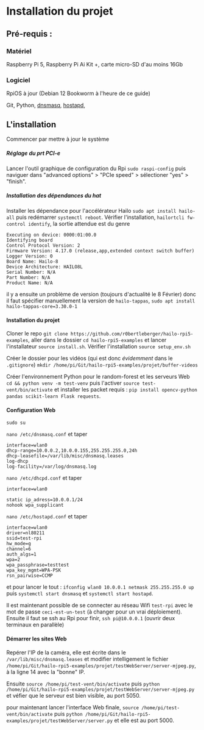 # Installation du projet

## Pré-requis : 

### Matériel

Raspberry Pi 5, Raspberry Pi Ai Kit +, carte micro-SD d'au moins 16Gb

### Logiciel

RpiOS à jour (Debian 12 Bookworm à l'heure de ce guide)

Git, Python, [dnsmasq](https://thekelleys.org.uk/dnsmasq/), [hostapd](https://w1.fi/cgit/hostap/),

## L'installation

Commencer par mettre à jour le système

##### Réglage du prt PCI-e

Lancer l'outil graphique de configuration du Rpi `sudo raspi-config` puis naviguer dans 
"advanced options" > "PCIe speed" > sélectioner "yes" > "finish".

##### Installation des dépendances du *hat*

Installer les dépendance pour l'accélérateur Hailo `sudo apt install hailo-all` puis redémarrer `systemctl reboot`.
Vérifier l'installation, `hailortcli fw-control identify`, la sortie attendue est du genre 
```
Executing on device: 0000:01:00.0
Identifying board
Control Protocol Version: 2
Firmware Version: 4.17.0 (release,app,extended context switch buffer)
Logger Version: 0
Board Name: Hailo-8
Device Architecture: HAILO8L
Serial Number: N/A
Part Number: N/A
Product Name: N/A
```

il y a ensuite un problème de version (toujours d'actualité le 8 Février) donc il faut spécifier manuellement la version de `hailo-tappas`, `sudo apt install hailo-tappas-core=3.30.0-1`

#### Installation du projet 

Cloner le repo `git clone https://github.com/r0bertleberger/hailo-rpi5-examples`, aller dans le dossier `cd hailo-rpi5-examples` et lancer l'installateur `source install.sh`. Vérifier l'installation `source setup_env.sh`

Créer le dossier pour les vidéos (qui est donc *évidemment* dans le `.gitignore`) `mkdir /home/pi/Git/hailo-rpi5-examples/projet/buffer-videos`

Créer l'environnement Python pour le random-forest et les serveurs Web ` cd && python venv -m test-venv` puis l'activer `source test-vent/bin/activate` et installer les packet requis : `pip install opencv-python pandas scikit-learn Flask requests`.

#### Configuration Web

`sudo su`

`nano /etc/dnsmasq.conf` et taper 
```
interface=wlan0
dhcp-range=10.0.0.2,10.0.0.155,255.255.255.0,24h
dhcp-leasefile=/var/lib/misc/dnsmasq.leases
log-dhcp
log-facility=/var/log/dnsmasq.log
```

`nano /etc/dhcpd.conf` et taper
```
interface=wlan0

static ip_adress=10.0.0.1/24
nohook wpa_supplicant
```

`nano /etc/hostapd.conf` et taper
```
interface=wlan0
driver=nl80211
ssid=test-rpi
hw_mode=g
channel=6
auth_algs=1
wpa=2
wpa_passphrase=testtest
wpa_key_mgmt=WPA-PSK
rsn_pairwise=CCMP
```

et pour lancer le tout : 
`ifconfig wlan0 10.0.0.1 netmask 255.255.255.0 up` puis `systemctl start dnsmasq` et `systemctl start hostapd`.

Il est maintenant possible de se connecter au réseau Wifi `test-rpi` avec le mot de passe `ceci-est-un-test` (à changer pour un vrai déploiement). Ensuite il faut se ssh au Rpi pour finir, `ssh pi@10.0.0.1` (ouvrir deux terminaux en parallèle)

#### Démarrer les sites Web 

Repérer l'IP de la caméra, elle est écrite dans le `/var/lib/misc/dnsmasq.leases` et modifier intelligement le fichier `/home/pi/Git/hailo-rpi5-examples/projet/testWebServer/server-mjpeg.py`, à la ligne 14 avec la "bonne" IP.

Ensuite `source /home/pi/test-vent/bin/activate` puis `python /home/pi/Git/hailo-rpi5-examples/projet/testWebServer/server-mjpeg.py` et véfier que le serveur est bien visible, au port 5050.

pour maintenant lancer l'interface Web finale, `source /home/pi/test-vent/bin/activate` puis `python /home/pi/Git/hailo-rpi5-examples/projet/testWebServer/server.py` et elle est au port 5000.
